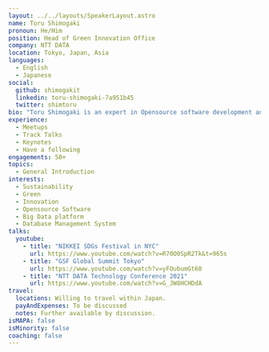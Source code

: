 ```yaml
---
layout: ../../layouts/SpeakerLayout.astro
name: Toru Shimogaki
pronoun: He/Him
position: Head of Green Innovation Office
company: NTT DATA
location: Tokyo, Japan, Asia
languages:
  - English
  - Japanese
social:
  github: shimogakit
  linkedin: toru-shimogaki-7a951b45
  twitter: shimtoru
bio: "Toru Shimogaki is an expert in Opensource software development and integration. He is in charge of Green Software / System Development and leads Green-related activity in NTT DATA globally. As a software engineer, he initially worked on performance improvements and feature additions for PostgreSQL, an open-source software - RDBMS. He is the original developer of a data loading utility called pg_bulkload. After that, He supported the introduction of Apache Hadoop, Apache Spark, and Apache Kafka, which are big data platforms. He also wrote four books with his colleague on the subject and worked on dissemination and deployment."
experience:
  - Meetups
  - Track Talks
  - Keynotes
  - Have a following
engagements: 50+
topics:
  - General Introduction
interests:
  - Sustainability
  - Green
  - Innovation
  - Opensource Software
  - Big Data platform
  - Database Management System
talks:
  youtube:
    - title: "NIKKEI SDGs Festival in NYC"
      url: https://www.youtube.com/watch?v=R70O0SpR2Tk&t=965s
    - title: "GSF Global Summit Tokyo"
      url: https://www.youtube.com/watch?v=yFOubumGt60
    - title: "NTT DATA Technology Conference 2021"
      url: https://www.youtube.com/watch?v=G_JW8HCHDdA
travel:
  locations: Willing to travel within Japan.
  payAndExpenses: To be discussed
  notes: Further available by discussion.
isMAPA: false
isMinority: false
coaching: false
---
```

